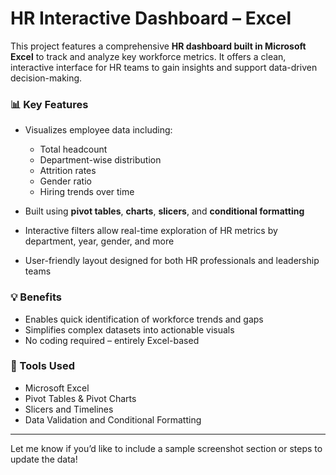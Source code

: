 # HR Interactive Dashboard – Excel

This project features a comprehensive **HR dashboard built in Microsoft Excel** to track and analyze key workforce metrics. It offers a clean, interactive interface for HR teams to gain insights and support data-driven decision-making.

### 📊 Key Features

* Visualizes employee data including:

  * Total headcount
  * Department-wise distribution
  * Attrition rates
  * Gender ratio
  * Hiring trends over time
* Built using **pivot tables**, **charts**, **slicers**, and **conditional formatting**
* Interactive filters allow real-time exploration of HR metrics by department, year, gender, and more
* User-friendly layout designed for both HR professionals and leadership teams

### 💡 Benefits

* Enables quick identification of workforce trends and gaps
* Simplifies complex datasets into actionable visuals
* No coding required – entirely Excel-based

### 📁 Tools Used

* Microsoft Excel
* Pivot Tables & Pivot Charts
* Slicers and Timelines
* Data Validation and Conditional Formatting

---

Let me know if you’d like to include a sample screenshot section or steps to update the data!
